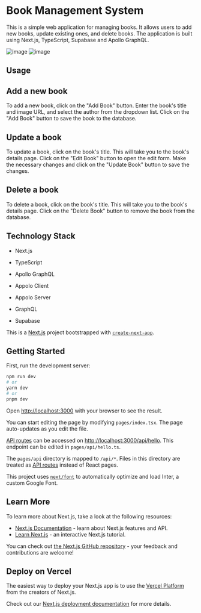 <h1>Book Management System</h1>

<p>This is a simple web application for managing books. It allows users to add new books, update existing ones, and delete books. The application is built using Next.js, TypeScript, Supabase and Apollo GraphQL.</p>

![image](https://user-images.githubusercontent.com/123214145/232581528-0796ed47-0cb8-4b49-bb08-3121b3543353.png)
![image](https://user-images.githubusercontent.com/123214145/232581576-b58764d2-ba78-417e-a78d-de631e26d2e7.png)

<h2>Usage</h2>

<h2>Add a new book</h2>

To add a new book, click on the "Add Book" button. Enter the book's title and image URL, and select the author from the dropdown list. Click on the "Add Book" button to save the book to the database.

<h2>Update a book</h2>

To update a book, click on the book's title. This will take you to the book's details page. Click on the "Edit Book" button to open the edit form. Make the necessary changes and click on the "Update Book" button to save the changes.

<h2>Delete a book</h2>

To delete a book, click on the book's title. This will take you to the book's details page. Click on the "Delete Book" button to remove the book from the database.

<h2>Technology Stack</h2>

- Next.js

- TypeScript

- Apollo GraphQL

- Appolo Client

- Appolo Server

- GraphQL

- Supabase

This is a [Next.js](https://nextjs.org/) project bootstrapped with [`create-next-app`](https://github.com/vercel/next.js/tree/canary/packages/create-next-app).

## Getting Started

First, run the development server:

```bash
npm run dev
# or
yarn dev
# or
pnpm dev
```

Open [http://localhost:3000](http://localhost:3000) with your browser to see the result.

You can start editing the page by modifying `pages/index.tsx`. The page auto-updates as you edit the file.

[API routes](https://nextjs.org/docs/api-routes/introduction) can be accessed on [http://localhost:3000/api/hello](http://localhost:3000/api/hello). This endpoint can be edited in `pages/api/hello.ts`.

The `pages/api` directory is mapped to `/api/*`. Files in this directory are treated as [API routes](https://nextjs.org/docs/api-routes/introduction) instead of React pages.

This project uses [`next/font`](https://nextjs.org/docs/basic-features/font-optimization) to automatically optimize and load Inter, a custom Google Font.

## Learn More

To learn more about Next.js, take a look at the following resources:

- [Next.js Documentation](https://nextjs.org/docs) - learn about Next.js features and API.
- [Learn Next.js](https://nextjs.org/learn) - an interactive Next.js tutorial.

You can check out [the Next.js GitHub repository](https://github.com/vercel/next.js/) - your feedback and contributions are welcome!

## Deploy on Vercel

The easiest way to deploy your Next.js app is to use the [Vercel Platform](https://vercel.com/new?utm_medium=default-template&filter=next.js&utm_source=create-next-app&utm_campaign=create-next-app-readme) from the creators of Next.js.

Check out our [Next.js deployment documentation](https://nextjs.org/docs/deployment) for more details.
